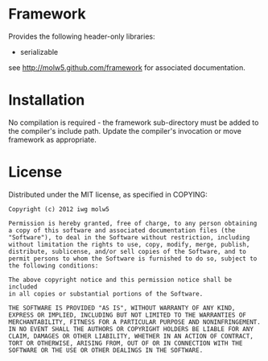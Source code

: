 Framework
=========
Provides the following header-only libraries:

  - serializable

see http://molw5.github.com/framework for associated documentation.

Installation
============
No compilation is required - the framework sub-directory must be added to the compiler's include path.  Update the compiler's invocation or move framework as appropriate.

License
=======
Distributed under the MIT license, as specified in COPYING:

    Copyright (c) 2012 iwg molw5
    
    Permission is hereby granted, free of charge, to any person obtaining
    a copy of this software and associated documentation files (the
    "Software"), to deal in the Software without restriction, including
    without limitation the rights to use, copy, modify, merge, publish,
    distribute, sublicense, and/or sell copies of the Software, and to
    permit persons to whom the Software is furnished to do so, subject to
    the following conditions:
    
    The above copyright notice and this permission notice shall be included
    in all copies or substantial portions of the Software.
    
    THE SOFTWARE IS PROVIDED "AS IS", WITHOUT WARRANTY OF ANY KIND,
    EXPRESS OR IMPLIED, INCLUDING BUT NOT LIMITED TO THE WARRANTIES OF
    MERCHANTABILITY, FITNESS FOR A PARTICULAR PURPOSE AND NONINFRINGEMENT.
    IN NO EVENT SHALL THE AUTHORS OR COPYRIGHT HOLDERS BE LIABLE FOR ANY
    CLAIM, DAMAGES OR OTHER LIABILITY, WHETHER IN AN ACTION OF CONTRACT,
    TORT OR OTHERWISE, ARISING FROM, OUT OF OR IN CONNECTION WITH THE
    SOFTWARE OR THE USE OR OTHER DEALINGS IN THE SOFTWARE.
